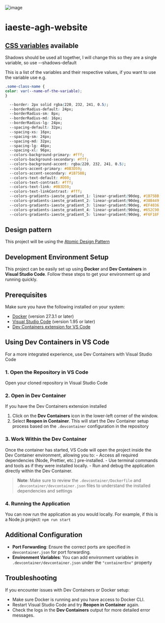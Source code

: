 ![image](https://i.etsystatic.com/42415510/r/il/f4a769/5422445392/il_570xN.5422445392_5t2j.jpg)

# iaeste-agh-website

## [CSS variables](https://www.w3schools.com/css/css3_variables.asp) available

Shadows should be used all together, I will change this so they are a single variable, so use --shadows-default

This is a list of the variables and their respective values, if you want to use the variable use e.g.

```CSS
.some-class-name {
color: var(--name-of-the-variable);
}
```

```CSS
  --border: 2px solid rgba(220, 232, 241, 0.5);
  --borderRadius-default: 24px;
  --borderRadius-sm: 8px;
  --borderRadius-md: 16px;
  --borderRadius-lg: 24px;
  --spacing-default: 32px;
  --spacing-xs: 16px;
  --spacing-sm: 24px;
  --spacing-md: 32px;
  --spacing-lg: 48px;
  --spacing-xl: 96px;
  --colors-background-primary: #fff;
  --colors-background-secondary: #fff;
  --colors-background-accent: rgba(220, 232, 241, 0.5);
  --colors-accent-primary: #0B3D59;
  --colors-accent-secondary: #1B75BB;
  --colors-text-default: #000;
  --colors-text-contrast: #fff;
  --colors-text-link: #0B3D59;
  --colors-text-linkContrast: #fff;
  --colors-gradients-iaeste_gradient_1: linear-gradient(90deg, #1B75BB, #27A9E1, #49C0B5);
  --colors-gradients-iaeste_gradient_2: linear-gradient(90deg, #38B449, #8CC63E, #D6DF23);
  --colors-gradients-iaeste_gradient_3: linear-gradient(90deg, #EF4036, #F05A28, #F7931D);
  --colors-gradients-iaeste_gradient_4: linear-gradient(90deg, #652C90, #91268F, #D91B5B);
  --colors-gradients-iaeste_gradient_5: linear-gradient(90deg, #F6F18F, #F7DC3C, #FCB31E);
```

## Design pattern

This project will be using the [Atomic Design Pattern](https://atomicdesign.bradfrost.com/chapter-2/)

## Development Environment Setup

This project can be easily set up using **Docker** and **Dev Containers** in **Visual Studio Code**. Follow these steps to get your environment up and running quickly.

## Prerequisites

Make sure you have the following installed on your system:

- [Docker](https://www.docker.com/products/docker-desktop) (version 27.3.1 or later)
- [Visual Studio Code](https://code.visualstudio.com/) (version 1.95 or later)
- [Dev Containers extension for VS Code](https://marketplace.visualstudio.com/items?itemName=ms-vscode-remote.remote-containers)

## Using Dev Containers in VS Code

For a more integrated experience, use Dev Containers with Visual Studio Code

### 1. Open the Repository in VS Code

Open your cloned repository in Visual Studio Code

### 2. Open in Dev Container

If you have the Dev Containers extension installed

1. Click on the **Dev Containers** icon in the lower-left corner of the window.
2. Select **Reopen in Container**. This will start the Dev Container setup process based on the `.devcontainer` configuration in the repository

### 3. Work Within the Dev Container

Once the container has started, VS Code will open the project inside the Dev Container environment, allowing you to: - Access all required dependencies (Node, Prettier, etc.) pre-installed. - Use terminal commands and tools as if they were installed locally. - Run and debug the application directly within the Dev Container.

> **Note**: Make sure to review the `.devcontainer/Dockerfile` and `.devcontainer/devcontainer.json` files to understand the installed dependencies and settings

### 4. Running the Application

You can now run the application as you would locally. For example, if this is a Node.js project: `npm run start`

## Additional Configuration

- **Port Forwarding**: Ensure the correct ports are specified in `devcontainer.json` for port forwarding.
- **Environment Variables**: You can add environment variables in `.devcontainer/devcontainer.json` under the `"containerEnv"` property

## Troubleshooting

If you encounter issues with Dev Containers or Docker setup:

- Make sure Docker is running and you have access to Docker CLI.
- Restart Visual Studio Code and try **Reopen in Container** again.
- Check the logs in the **Dev Containers** output for more detailed error messages.
